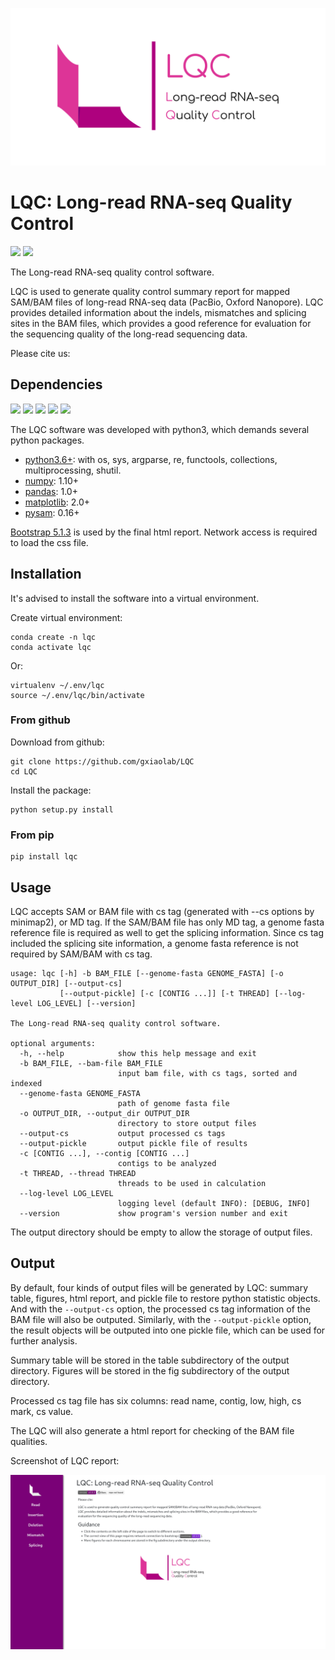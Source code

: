 ![LQC](https://github.com/gxiaolab/LQC/blob/main/lqc_card.png)

# LQC: Long-read RNA-seq Quality Control

[![](https://img.shields.io/badge/version-v0.0.4-7a0177)](https://pypi.org/project/lqc/)
[![](https://img.shields.io/badge/license-GPLv3-green)](https://img.shields.io/badge/license-GPLv3%2B-green)

The Long-read RNA-seq quality control software.

LQC is used to generate quality control summary report for mapped
SAM/BAM files of long-read RNA-seq data (PacBio, Oxford Nanopore). LQC
provides detailed information about the indels, mismatches and
splicing sites in the BAM files, which provides a good reference for
evaluation for the sequencing quality of the long-read sequencing
data.

Please cite us:




## Dependencies

[![](https://img.shields.io/badge/python-v3.6%2B-brightgreen)](https://www.python.org/)
[![](https://img.shields.io/badge/numpy-v1.10%2B-brightgreen)](https://numpy.org)
[![](https://img.shields.io/badge/matplotlib-v2.0%2B-brightgreen)](https://matplotlib.org/)
[![](https://img.shields.io/badge/pysam-v0.16%2B-brightgreen)](https://pysam.readthedocs.io)
[![](https://img.shields.io/badge/bootstrap-v5.1.3-blueviolet)](https://getbootstrap.com/)

The LQC software was developed with python3, which demands several
python packages.

* [python3.6+](https://www.python.org/): with os, sys, argparse, re,
  functools, collections, multiprocessing, shutil.
* [numpy](https://numpy.org): 1.10+
* [pandas](https://pandas.pydata.org): 1.0+
* [matplotlib](https://matplotlib.org/): 2.0+
* [pysam](https://pysam.readthedocs.io): 0.16+

[Bootstrap 5.1.3](https://getbootstrap.com/) is used by the final html report. Network access is
required to load the css file.

## Installation

It's advised to install the software into a virtual environment.

Create virtual environment:

```{bash}
conda create -n lqc
conda activate lqc
```

Or:

```{bash}
virtualenv ~/.env/lqc
source ~/.env/lqc/bin/activate
```

### From github

Download from github:

```{bash}
git clone https://github.com/gxiaolab/LQC
cd LQC
```

Install the package:

```{bash}
python setup.py install
```

### From pip

```{bash}
pip install lqc
```

## Usage

LQC accepts SAM or BAM file with cs tag (generated with --cs options
by minimap2), or MD tag. If the SAM/BAM file has only MD tag, a genome
fasta reference file is required as well to get the splicing
information. Since cs tag included the splicing site information, a
genome fasta reference is not required by SAM/BAM with cs tag.

```{bash}
usage: lqc [-h] -b BAM_FILE [--genome-fasta GENOME_FASTA] [-o OUTPUT_DIR] [--output-cs]
           [--output-pickle] [-c [CONTIG ...]] [-t THREAD] [--log-level LOG_LEVEL] [--version]

The Long-read RNA-seq quality control software.

optional arguments:
  -h, --help            show this help message and exit
  -b BAM_FILE, --bam-file BAM_FILE
                        input bam file, with cs tags, sorted and indexed
  --genome-fasta GENOME_FASTA
                        path of genome fasta file
  -o OUTPUT_DIR, --output_dir OUTPUT_DIR
                        directory to store output files
  --output-cs           output processed cs tags
  --output-pickle       output pickle file of results
  -c [CONTIG ...], --contig [CONTIG ...]
                        contigs to be analyzed
  -t THREAD, --thread THREAD
                        threads to be used in calculation
  --log-level LOG_LEVEL
                        logging level (default INFO): [DEBUG, INFO]
  --version             show program's version number and exit
```

The output directory should be empty to allow the storage of output
files.

## Output

By default, four kinds of output files will be generated by LQC:
summary table, figures, html report, and pickle file to restore python
statistic objects. And with the `--output-cs` option, the processed cs
tag information of the BAM file will also be outputed. Similarly, with
the `--output-pickle` option, the result objects will be outputed into
one pickle file, which can be used for further analysis.

Summary table will be stored in the table subdirectory of the output
directory. Figures will be stored in the fig subdirectory of the
output directory.

Processed cs tag file has six columns: read name, contig, low, high,
cs mark, cs value.

The LQC will also generate a html report for checking of the BAM file
qualities.

Screenshot of LQC report:

![LQC report screenshot](lqc_report.png)
